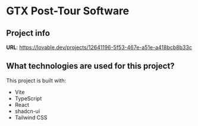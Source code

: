# GTX Post-Tour Software

## Project info

**URL**: https://lovable.dev/projects/12641196-5f53-467e-a51e-a418bcb8b33c

## What technologies are used for this project?

This project is built with:

- Vite
- TypeScript
- React
- shadcn-ui
- Tailwind CSS
